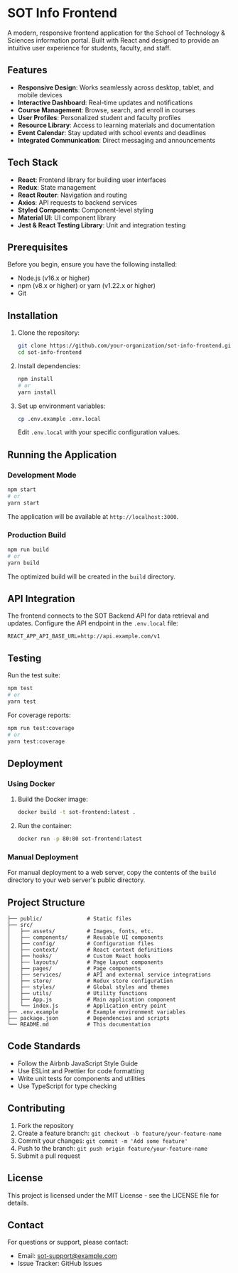 # SOT Info Frontend

A modern, responsive frontend application for the School of Technology & Sciences information portal. Built with React and designed to provide an intuitive user experience for students, faculty, and staff.

## Features

- **Responsive Design**: Works seamlessly across desktop, tablet, and mobile devices
- **Interactive Dashboard**: Real-time updates and notifications
- **Course Management**: Browse, search, and enroll in courses
- **User Profiles**: Personalized student and faculty profiles
- **Resource Library**: Access to learning materials and documentation
- **Event Calendar**: Stay updated with school events and deadlines
- **Integrated Communication**: Direct messaging and announcements

## Tech Stack

- **React**: Frontend library for building user interfaces
- **Redux**: State management
- **React Router**: Navigation and routing
- **Axios**: API requests to backend services
- **Styled Components**: Component-level styling
- **Material UI**: UI component library
- **Jest & React Testing Library**: Unit and integration testing

## Prerequisites

Before you begin, ensure you have the following installed:
- Node.js (v16.x or higher)
- npm (v8.x or higher) or yarn (v1.22.x or higher)
- Git

## Installation

1. Clone the repository:
   ```bash
   git clone https://github.com/your-organization/sot-info-frontend.git
   cd sot-info-frontend
   ```

2. Install dependencies:
   ```bash
   npm install
   # or
   yarn install
   ```

3. Set up environment variables:
   ```bash
   cp .env.example .env.local
   ```
   Edit `.env.local` with your specific configuration values.

## Running the Application

### Development Mode

```bash
npm start
# or
yarn start
```

The application will be available at `http://localhost:3000`.

### Production Build

```bash
npm run build
# or
yarn build
```

The optimized build will be created in the `build` directory.

## API Integration

The frontend connects to the SOT Backend API for data retrieval and updates. Configure the API endpoint in the `.env.local` file:

```
REACT_APP_API_BASE_URL=http://api.example.com/v1
```

## Testing

Run the test suite:

```bash
npm test
# or
yarn test
```

For coverage reports:

```bash
npm run test:coverage
# or
yarn test:coverage
```

## Deployment

### Using Docker

1. Build the Docker image:
   ```bash
   docker build -t sot-frontend:latest .
   ```

2. Run the container:
   ```bash
   docker run -p 80:80 sot-frontend:latest
   ```

### Manual Deployment

For manual deployment to a web server, copy the contents of the `build` directory to your web server's public directory.

## Project Structure

```
├── public/              # Static files
├── src/
│   ├── assets/          # Images, fonts, etc.
│   ├── components/      # Reusable UI components
│   ├── config/          # Configuration files
│   ├── context/         # React context definitions
│   ├── hooks/           # Custom React hooks
│   ├── layouts/         # Page layout components
│   ├── pages/           # Page components
│   ├── services/        # API and external service integrations
│   ├── store/           # Redux store configuration
│   ├── styles/          # Global styles and themes
│   ├── utils/           # Utility functions
│   ├── App.js           # Main application component
│   └── index.js         # Application entry point
├── .env.example         # Example environment variables
├── package.json         # Dependencies and scripts
└── README.md            # This documentation
```

## Code Standards

- Follow the Airbnb JavaScript Style Guide
- Use ESLint and Prettier for code formatting
- Write unit tests for components and utilities
- Use TypeScript for type checking

## Contributing

1. Fork the repository
2. Create a feature branch: `git checkout -b feature/your-feature-name`
3. Commit your changes: `git commit -m 'Add some feature'`
4. Push to the branch: `git push origin feature/your-feature-name`
5. Submit a pull request

## License

This project is licensed under the MIT License - see the LICENSE file for details.

## Contact

For questions or support, please contact:
- Email: sot-support@example.com
- Issue Tracker: GitHub Issues
